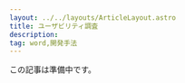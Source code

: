 ```yaml
---
layout: ../../layouts/ArticleLayout.astro
title: ユーザビリティ調査
description:
tag: word,開発手法
---
```


この記事は準備中です。
